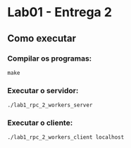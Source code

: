 # Lab01 - Entrega 2

## Como executar

### Compilar os programas:

```
make
```

### Executar o servidor:

```
./lab1_rpc_2_workers_server
```

### Executar o cliente:

```
./lab1_rpc_2_workers_client localhost
```
